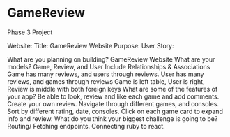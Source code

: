 # GameReview
Phase 3 Project

Website:
Title: GameReview Website
Purpose: 
User Story: 

What are you planning on building?
GameReview Website
What are your models?
Game, Review, and User
Include Relationships & Associations
Game has many reviews, and users through reviews.
User has many reviews, and games through reviews
Game is left table, User is right, Review is middle with both foreign keys
What are some of the features of your app?
Be able to look, review and like each game and add comments.
Create your own review.
Navigate through different games, and consoles. 
Sort by different rating, date, consoles.
Click on each game card to expand info and review. 
What do you think your biggest challenge is going to be?
Routing/ Fetching endpoints. Connecting ruby to react. 
